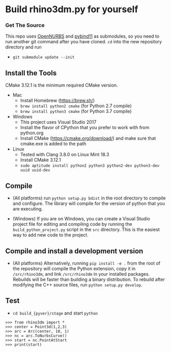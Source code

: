 # Build rhino3dm.py for yourself
### Get The Source

This repo uses [OpenNURBS](https://github.com/mcneel/opennurbs) and [pybind11](https://github.com/pybind/pybind11) as submodules, so you need to run another git command after you have cloned. `cd` into the new repository directory and run
  * `git submodule update --init`

## Install the Tools

CMake 3.12.1 is the minimum required CMake version.

* Mac
  * Install Homebrew (https://brew.sh/)
  * `brew install python2 cmake` (for Python 2.7 compile)
  * `brew install python3 cmake` (for Python 3.7 compile)
* Windows
  * This project uses Visual Studio 2017
  * Install the flavor of CPython that you prefer to work with from python.org
  * Install CMake (https://cmake.org/download/) and make sure that cmake.exe is added to the path
* Linux
  * Tested with Clang 3.8.0 on Linux Mint 18.3
  * Install CMake 3.12.1
  * `sudo aptitude install python2 python3 python2-dev python3-dev uuid uuid-dev`

## Compile

* (All platforms) run `python setup.py bdist` in the root directory to compile and configure. The library will compile for the version of python that you are executing.

* (Windows) If you are on Windows, you can create a Visual Studio project file for editing and compiling code by running the `build_python_project.py` script in the `src` directory. This is the easiest way to add new code to the project.

## Compile and install a development version

* (All platforms) Alternatively, running `pip install -e .` from the root of the repository will compile the Python extension, copy it in `/src/rhino3dm`, and link `/src/rhino3dm` in your installed packages. Rebuilds will be faster than building a binary distribution. To rebuild after modifying the C++ source files, run `python setup.py develop`.

## Test

* `cd build_{pyver}/stage` and start `python`
```
>>> from rhino3dm import *
>>> center = Point3d(1,2,3)
>>> arc = Arc(center, 10, 1)
>>> nc = arc.ToNurbsCurve()
>>> start = nc.PointAtStart
>>> print(start)
```
